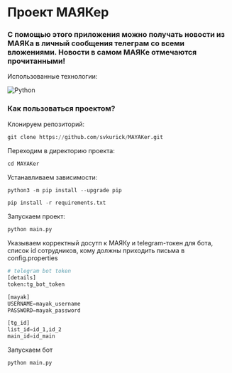 #  Проект МАЯКер

### С помощью этого приложения можно получать новости из МАЯКа в личный сообщения телеграм со всеми вложениями. Новости в самом МАЯКе отмечаются прочитанными!
Использованные технологии:

![Python](https://img.shields.io/badge/python-3670A0?style=for-the-badge&logo=python&logoColor=ffdd54)

### Как пользоваться проектом?
Клонируем репозиторий:
```python
git clone https://github.com/svkurick/MAYAKer.git
```
Переходим в директорию проекта:
```python
cd MAYAKer
```
Устанавливаем зависимости:
```python
python3 -m pip install --upgrade pip
```
```python
pip install -r requirements.txt
```
Запускаем проект:
```python
python main.py
```
Указываем корректный досутп к МАЯКу и telegram-токен для бота, список id сотрудников, кому должны приходить письма в config.properties
```python
# telegram bot token
[details]
token:tg_bot_token

[mayak]
USERNAME=mayak_username
PASSWORD=mayak_password

[tg_id]
list_id=id_1,id_2
main_id=id_main
```
Запускаем бот
```python
python main.py
```
